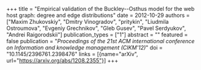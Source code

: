 +++
title = "Empirical validation of the Buckley--Osthus model for the web host graph: degree and edge distributions"
date = 2012-10-29
authors = ["Maxim Zhukovskiy", "Dmitry Vinogradov", "pritykin", "Liudmila Ostroumova", "Evgeniy Grechnikov", "Gleb Gusev", "Pavel Serdyukov", "Andrei Raigorodskii"]
publication_types = ["1"]
abstract = ""
featured = false
publication = "*Proceedings of the 21st ACM international conference on Information and knowledge management (CIKM'12)*"
doi = "10.1145/2396761.2398476"
links = [{name="arXiv", url="https://arxiv.org/abs/1208.2355"}]
+++


